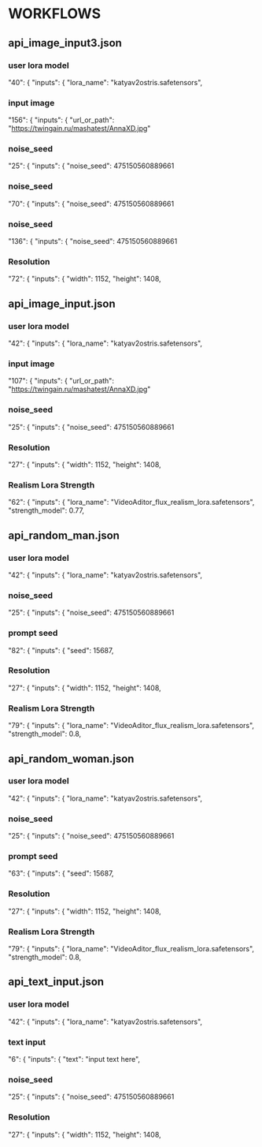 # WORKFLOWS

## api_image_input3.json

### user lora model
  "40": {
    "inputs": {
      "lora_name": "katyav2ostris.safetensors",

### input image
  "156": {
    "inputs": {
      "url_or_path": "https://twingain.ru/mashatest/AnnaXD.jpg"

### noise_seed
  "25": {
    "inputs": {
      "noise_seed": 475150560889661

### noise_seed
  "70": {
    "inputs": {
      "noise_seed": 475150560889661

### noise_seed
  "136": {
    "inputs": {
      "noise_seed": 475150560889661


### Resolution
  "72": {
    "inputs": {
      "width": 1152,
      "height": 1408,


## api_image_input.json

### user lora model
  "42": {
    "inputs": {
      "lora_name": "katyav2ostris.safetensors",

### input image
  "107": {
    "inputs": {
      "url_or_path": "https://twingain.ru/mashatest/AnnaXD.jpg"

### noise_seed
  "25": {
    "inputs": {
      "noise_seed": 475150560889661

### Resolution
  "27": {
    "inputs": {
      "width": 1152,
      "height": 1408,


### Realism Lora Strength
  "62": {
    "inputs": {
      "lora_name": "VideoAditor_flux_realism_lora.safetensors",
      "strength_model": 0.77,


## api_random_man.json

### user lora model
  "42": {
    "inputs": {
      "lora_name": "katyav2ostris.safetensors",

### noise_seed
  "25": {
    "inputs": {
      "noise_seed": 475150560889661

### prompt seed
  "82": {
    "inputs": {
      "seed": 15687,

### Resolution
  "27": {
    "inputs": {
      "width": 1152,
      "height": 1408,

### Realism Lora Strength
  "79": {
    "inputs": {
      "lora_name": "VideoAditor_flux_realism_lora.safetensors",
      "strength_model": 0.8,


## api_random_woman.json

### user lora model
  "42": {
    "inputs": {
      "lora_name": "katyav2ostris.safetensors",

### noise_seed
  "25": {
    "inputs": {
      "noise_seed": 475150560889661

### prompt seed
  "63": {
    "inputs": {
      "seed": 15687,

### Resolution
  "27": {
    "inputs": {
      "width": 1152,
      "height": 1408,

### Realism Lora Strength
  "79": {
    "inputs": {
      "lora_name": "VideoAditor_flux_realism_lora.safetensors",
      "strength_model": 0.8,


## api_text_input.json

### user lora model
  "42": {
    "inputs": {
      "lora_name": "katyav2ostris.safetensors",

### text input
  "6": {
    "inputs": {
      "text": "input text here",

### noise_seed
  "25": {
    "inputs": {
      "noise_seed": 475150560889661

### Resolution
  "27": {
    "inputs": {
      "width": 1152,
      "height": 1408,